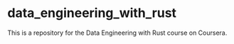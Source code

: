 # data_engineering_with_rust
This is a repository for the Data Engineering with Rust course on Coursera.
